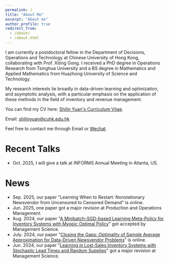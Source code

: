 ```yaml
---
permalink: /
title: "About Me"
excerpt: "About me"
author_profile: true
redirect_from: 
  - /about/
  - /about.html
---
```

I am currently a postdoctoral fellow in the Department of Decisions, Operations and Technology at Chinese University of Hong Kong, collaborating with Prof. Xiting Gong.
I received a PhD degree in Operations Research from Tsinghua University and a BS degree in Mathematics and Applied Mathematics from Huazhong University of Science and Technology.

My research interests lie broadly in data-driven learning and optimization, and asymptotic analysis, with a particular emphasis on the application of these methods in the field of inventory and revenue management.

You can find my CV here: [Shilin Yuan's Curriculum Vitae](assets/Curriculum_Viate.pdf).

Email: shilinyuan@cuhk.edu.hk

Feel free to contact me through Email or [Wechat](images/Wechat.jpg).

Recent Talks
======

* Oct. 2025, I will give a talk at INFORMS Annual Meeting in Atlanta, US. 


News
======
* Sep. 2025, our paper "Learning When to Restart: Nonstationary Newsvendor from Uncensored to Censored Demand" is online.
* Jun. 2025, one paper got a major revision at Production and Operations Management.
* Aug. 2024, our paper "[A Minibatch-SGD-based Learning Meta-Policy for Inventory Systems with Myopic Optimal Policy](https://papers.ssrn.com/sol3/papers.cfm?abstract_id=4390778)" got accepted by Management Science.
* July. 2024, our paper "[Closing the Gaps: Optimality of Sample Average Approximation for Data-Driven Newsvendor Problems](http://arxiv.org/abs/2407.04900)" is online.
* Jun. 2024, our paper "[Learning in Lost-Sales Inventory Systems with Stochastic Lead Times and Random Supplies](https://papers.ssrn.com/sol3/papers.cfm?abstract_id=4671416)" got a major revision at Management Science.







